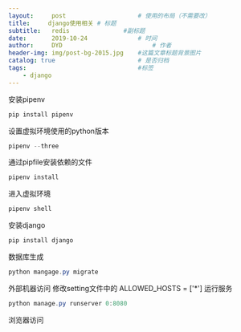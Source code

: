 ```yaml
---
layout:     post   				    # 使用的布局（不需要改）
title:     django使用相关 # 标题
subtitle:   redis               #副标题
date:       2019-10-24 				# 时间
author:     DYD 						# 作者
header-img: img/post-bg-2015.jpg 	#这篇文章标题背景图片
catalog: true 						# 是否归档
tags:								#标签
    - django
---
```


安装pipenv
```powershell
pip install pipenv
```
设置虚拟环境使用的python版本

```powershell
pipenv --three
```
通过pipfile安装依赖的文件

```powershell
pipenv install 
```
进入虚拟环境

```powershell
pipenv shell
```
安装django

```powershell
pip install django
```
数据库生成
```powershell
python mangage.py migrate
```
外部机器访问
修改setting文件中的
ALLOWED_HOSTS = ['*']
运行服务

```powershell
python manage.py runserver 0:8080
```
浏览器访问

